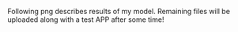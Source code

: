 Following png describes results of my model. Remaining files will be uploaded along with a test APP after some time!
